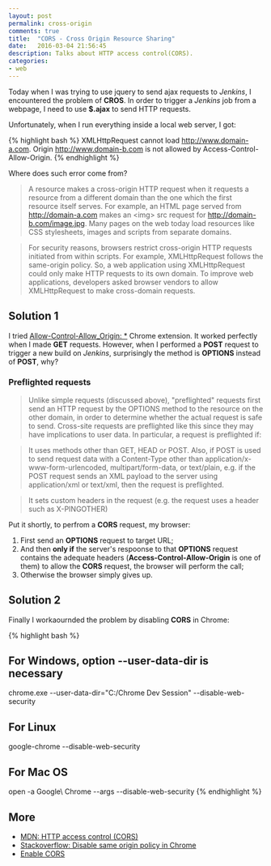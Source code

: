 ```yaml
---
layout: post
permalink: cross-origin
comments: true
title:  "CORS - Cross Origin Resource Sharing"
date:   2016-03-04 21:56:45
description: Talks about HTTP access control(CORS).
categories:
- web
---
```


Today when I was trying to use jquery to send ajax requests to *Jenkins*, I encountered the problem of **CROS**. In order to trigger a *Jenkins* job from a webpage, I need to use **$.ajax** to send HTTP requests.

Unfortunately, when I run everything inside a local web server, I got:

{% highlight bash %}
XMLHttpRequest cannot load http://www.domain-a.com.
Origin http://www.domain-b.com is not allowed by Access-Control-Allow-Origin. 
{% endhighlight %}

Where does such error come from?

> A resource makes a cross-origin HTTP request when it requests a resource from a different domain than the one which the first resource itself serves. For example, an HTML page served from http://domain-a.com makes an \<img\> src request for http://domain-b.com/image.jpg. Many pages on the web today load resources like CSS stylesheets, images and scripts from separate domains.

> For security reasons, browsers restrict cross-origin HTTP requests initiated from within scripts.  For example, XMLHttpRequest follows the same-origin policy. So, a web application using XMLHttpRequest could only make HTTP requests to its own domain. To improve web applications, developers asked browser vendors to allow XMLHttpRequest to make cross-domain requests.

## Solution 1

I tried [Allow-Control-Allow_Origin: \*](https://chrome.google.com/webstore/detail/allow-control-allow-origi/nlfbmbojpeacfghkpbjhddihlkkiljbi) Chrome extension. It worked perfectly when I made **GET** requests.
However, when I performed a **POST** request to trigger a new build on *Jenkins*, surprisingly the method is **OPTIONS** instead of **POST**, why?

### Preflighted requests

> Unlike simple requests (discussed above), "preflighted" requests first send an HTTP request by the OPTIONS method to the resource on the other domain, in order to determine whether the actual request is safe to send.  Cross-site requests are preflighted like this since they may have implications to user data.  In particular, a request is preflighted if:

> It uses methods other than GET, HEAD or POST.  Also, if POST is used to send request data with a Content-Type other than application/x-www-form-urlencoded, multipart/form-data, or text/plain, e.g. if the POST request sends an XML payload to the server using application/xml or text/xml, then the request is preflighted.

> It sets custom headers in the request (e.g. the request uses a header such as X-PINGOTHER)

Put it shortly, to perfrom a **CORS** request, my browser:

1. First send an **OPTIONS** request to target URL;
2. And then **only if** the server's respoonse to that **OPTIONS** request contains the adequate headers (**Access-Control-Allow-Origin** is one of them) to allow the **CORS** request, the browser will perform the call;
3. Otherwise the browser simply gives up.

## Solution 2

Finally I workaournded the problem by disabling **CORS** in Chrome:

{% highlight bash %}
## For Windows, option --user-data-dir is necessary
chrome.exe --user-data-dir="C:/Chrome Dev Session" --disable-web-security
## For Linux
google-chrome --disable-web-security
## For Mac OS
open -a Google\ Chrome --args --disable-web-security
{% endhighlight %}

## More

- [MDN: HTTP access control (CORS)](https://developer.mozilla.org/en-US/docs/Web/HTTP/Access_control_CORS)
- [Stackoverflow: Disable same origin policy in Chrome](http://stackoverflow.com/questions/3102819/disable-same-origin-policy-in-chrome)
- [Enable CORS](http://enable-cors.org/)